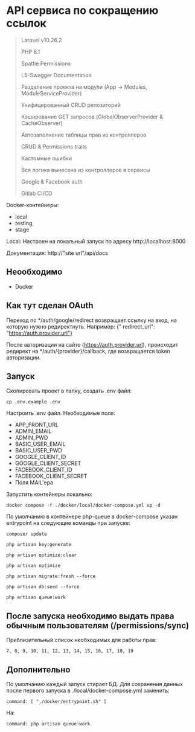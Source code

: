 # API сервиса по сокращению ссылок

>Laravel v10.26.2
>
>PHP 8.1
>
>Spattie Permissions
>
>L5-Swagger Documentation
>
>Разделение проекта на модули (App -> Modules, ModuleServiceProvider)
>
>Унифицированный CRUD репозиторий
>
>Кэширование GET запросов (GlobalObserverProvider & CacheObserver)
>
>Автозаполнение таблицы прав из контроллеров
>
>CRUD & Permissions traits
>
>Кастомные ошибки
>
>Вся логика вынесена из контроллеров в сервисы
>
>Google & Facebook auth
>
>Gitlab CI/CD

Docker-контейнеры:
* local
* testing
* stage

Local: Настроен на локальный запуск по адресу http://localhost:8000

Документация: http://"site url"/api/docs

## Неообходимо

* Docker

## Как тут сделан OAuth

Переход по */auth/google/redirect возвращает ссылку на вход, на которую нужно редиректнуть. Например: {"
redirect_url": "https://auth.provider.url"}

После авторизации на сайте (https://auth.provider.url), происходит редирект на */auth/{provider}/callback, 
где возвращается token авторизации.

## Запуск

Скопировать проект в папку, создать .env файл:
```shell
cp .env.example .env
```
Настроить .env файл. Необходимые поля:
* APP_FRONT_URL
* ADMIN_EMAIL
* ADMIN_PWD
* BASIC_USER_EMAIL
* BASIC_USER_PWD
* GOOGLE_CLIENT_ID
* GOOGLE_CLIENT_SECRET
* FACEBOOK_CLIENT_ID
* FACEBOOK_CLIENT_SECRET
* Поля MAIL'ера

Запустить контейнеры локально:
```shell
docker compose -f ./docker/local/docker-compose.yml up -d
```

По умолчанию в контейнере php-queue в docker-compose указан entrypoint на следующие команды при запуске:
```shell
composer update

php artisan key:generate

php artisan optimize:clear

php artisan optimize

php artisan migrate:fresh --force

php artisan db:seed --force

php artisan queue:work
```

## После запуска необходимо выдать права обычным пользователям (/permissions/sync)
Приблизительный список необходимых для работы прав:
```
7, 8, 9, 10, 11, 12, 13, 14, 15, 16, 17, 18, 19
```

## Дополнительно

По умолчанию каждый запуск стирает БД. Для сохранения данных после первого запуска в ./local/docker-compose.yml заменить:
```shell
command: [ "./docker/entrypoint.sh" ]
```

На:
```shell
command: php artisan queue:work
```
